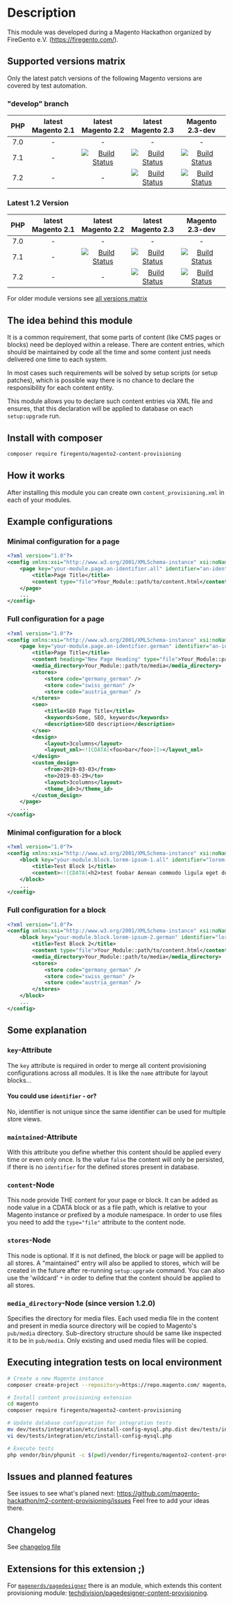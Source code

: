 # Description
This module was developed during a Magento Hackathon organized by FireGento e.V. (https://firegento.com/).

## Supported versions matrix

Only the latest patch versions of the following Magento versions are covered by test automation.

### "develop" branch
| PHP   | latest Magento 2.1     | latest Magento 2.2                                                                                                                                                                                         | latest Magento 2.3                                                                                                                                                                                        | Magento 2.3-dev                                                                                                                                                                                    |
|:---:  |:---:            |:---:                                                                                                                                                                                                  |:---:                                                                                                                                                                                                 |:---:                                                                                                                                                                                             |
| 7.0   | -               | -                                                                                                                                                                                                     | -                                                                                                                                                                                                  | -                                                                                                                                                                                                  |
| 7.1   | -               | [![Build Status](https://travis-matrix-badges.herokuapp.com/repos/magento-hackathon/m2-content-provisioning/branches/develop/1)](https://travis-ci.org/magento-hackathon/m2-content-provisioning)    | [![Build Status](https://travis-matrix-badges.herokuapp.com/repos/magento-hackathon/m2-content-provisioning/branches/develop/2)](https://travis-ci.org/magento-hackathon/m2-content-provisioning) | [![Build Status](https://travis-matrix-badges.herokuapp.com/repos/magento-hackathon/m2-content-provisioning/branches/develop/3)](https://travis-ci.org/magento-hackathon/m2-content-provisioning)     |
| 7.2   | -               | -                                                                                                                                                                                                     | [![Build Status](https://travis-matrix-badges.herokuapp.com/repos/magento-hackathon/m2-content-provisioning/branches/develop/4)](https://travis-ci.org/magento-hackathon/m2-content-provisioning) | [![Build Status](https://travis-matrix-badges.herokuapp.com/repos/magento-hackathon/m2-content-provisioning/branches/develop/5)](https://travis-ci.org/magento-hackathon/m2-content-provisioning)   |

### Latest 1.2 Version
| PHP   | latest Magento 2.1     | latest Magento 2.2                                                                                                                                                                                         | latest Magento 2.3                                                                                                                                                                                        | Magento 2.3-dev                                                                                                                                                                                    |
|:---:  |:---:            |:---:                                                                                                                                                                                                  |:---:                                                                                                                                                                                                 |:---:                                                                                                                                                                                             |
| 7.0   | -               | -                                                                                                                                                                                                     | -                                                                                                                                                                                                  | -                                                                                                                                                                                                  |
| 7.1   | -               | [![Build Status](https://travis-matrix-badges.herokuapp.com/repos/magento-hackathon/m2-content-provisioning/branches/1.2/1)](https://travis-ci.org/magento-hackathon/m2-content-provisioning)         | [![Build Status](https://travis-matrix-badges.herokuapp.com/repos/magento-hackathon/m2-content-provisioning/branches/1.2/2)](https://travis-ci.org/magento-hackathon/m2-content-provisioning)      | [![Build Status](https://travis-matrix-badges.herokuapp.com/repos/magento-hackathon/m2-content-provisioning/branches/1.2/3)](https://travis-ci.org/magento-hackathon/m2-content-provisioning)      |
| 7.2   | -               | -                                                                                                                                                                                                     | [![Build Status](https://travis-matrix-badges.herokuapp.com/repos/magento-hackathon/m2-content-provisioning/branches/1.2/4)](https://travis-ci.org/magento-hackathon/m2-content-provisioning)      | [![Build Status](https://travis-matrix-badges.herokuapp.com/repos/magento-hackathon/m2-content-provisioning/branches/1.2/5)](https://travis-ci.org/magento-hackathon/m2-content-provisioning)      |

For older module versions see [all versions matrix](all-versions.md)

## The idea behind this module
It is a common requirement, that some parts of content (like CMS pages or blocks) need be deployed within
a release. There are content entries, which should be maintained by code all the time and some content just needs
delivered one time to each system.

In most cases such requirements will be solved by setup scripts (or setup patches), which is possible way there is
no chance to declare the responsibility for each content entity.

This module allows you to declare such content entries via XML file and ensures, that this declaration will be applied
to database on each `setup:upgrade` run.

## Install with composer
```bash
composer require firegento/magento2-content-provisioning
```

## How it works
After installing this module you can create own `content_provisioning.xml` in each of your modules. 

## Example configurations

### Minimal configuration for a page
```xml
<?xml version="1.0"?>
<config xmlns:xsi="http://www.w3.org/2001/XMLSchema-instance" xsi:noNamespaceSchemaLocation="urn:magento:module:Firegento/ContentProvisioning/etc/content_provisioning.xsd">
    <page key="your-module.page.an-identifier.all" identifier="an-identifier" maintained="true" active="true">
        <title>Page Title</title>
        <content type="file">Your_Module::path/to/content.html</content>
    </page>
    ...
</config>
```

### Full configuration for a page
```xml
<?xml version="1.0"?>
<config xmlns:xsi="http://www.w3.org/2001/XMLSchema-instance" xsi:noNamespaceSchemaLocation="urn:magento:module:Firegento/ContentProvisioning/etc/content_provisioning.xsd">
    <page key="your-module.page.an-identifier.german" identifier="an-identifier" maintained="true" active="true">
        <title>Page Title</title>
        <content heading="New Page Heading" type="file">Your_Module::path/to/content.html</content>
        <media_directory>Your_Module::path/to/media</media_directory>
        <stores>
            <store code="germany_german" />
            <store code="swiss_german" />
            <store code="austria_german" />
        </stores>
        <seo>
            <title>SEO Page Title</title>
            <keywords>Some, SEO, keywords</keywords>
            <description>SEO description</description>
        </seo>
        <design>
            <layout>3columns</layout>
            <layout_xml><![CDATA[<foo>bar</foo>]]></layout_xml>
        </design>
        <custom_design>
            <from>2019-03-03</from>
            <to>2019-03-29</to>
            <layout>3columns</layout>
            <theme_id>3</theme_id>
        </custom_design>
    </page>
    ...
</config>
```

### Minimal configuration for a block
```xml
<?xml version="1.0"?>
<config xmlns:xsi="http://www.w3.org/2001/XMLSchema-instance" xsi:noNamespaceSchemaLocation="urn:magento:module:Firegento/ContentProvisioning/etc/content_provisioning.xsd">
    <block key="your-module.block.lorem-ipsum-1.all" identifier="lorem-ipsum-1" maintained="true" active="true">
        <title>Test Block 1</title>
        <content><![CDATA[<h2>test foobar Aenean commodo ligula eget dolor aenean massa</h2>]]></content>
    </block>
    ...
</config>
```

### Full configuration for a block
```xml
<?xml version="1.0"?>
<config xmlns:xsi="http://www.w3.org/2001/XMLSchema-instance" xsi:noNamespaceSchemaLocation="urn:magento:module:Firegento/ContentProvisioning/etc/content_provisioning.xsd">
    <block key="your-module.block.lorem-ipsum-2.german" identifier="lorem-ipsum-2" maintained="false" active="true">
        <title>Test Block 2</title>
        <content type="file">Your_Module::path/to/content.html</content>
        <media_directory>Your_Module::path/to/media</media_directory>
        <stores>
            <store code="germany_german" />
            <store code="swiss_german" />
            <store code="austria_german" />
        </stores>
    </block>
    ...
</config>
```

## Some explanation

### `key`-Attribute
The `key` attribute is required in order to merge all content provisioning configurations across all modules.
It is like the `name` attribute for layout blocks...

#### You could use `identifier` - or?
No, identifier is not unique since the same identifier can be used for multiple store views. 

### `maintained`-Attribute
With this attribute you define whether this content should be applied every time or even only once. Is the value
`false` the content will only be persisted, if there is no `identifier` for the defined stores present in database.

### `content`-Node
This node provide THE content for your page or block. It can be added as node value in a CDATA block or as a
file path, which is relative to your Magento instance or prefixed by a module namespace. In order to use files
you need to add the `type="file"` attribute to the content node.

### `stores`-Node
This node is optional. If it is not defined, the block or page will be applied to all stores. A "maintained" entry
will also be applied to stores, which will be created in the future after re-running `setup:upgrade` command.
You can also use the 'wildcard' `*` in order to define that the content should be applied to all stores.

### `media_directory`-Node (since version 1.2.0)
Specifies the directory for media files. Each used media file in the content and present in media source directory
will be copied to Magento's `pub/media` directory. Sub-directory structure should be same like inspected it to be
in `pub/media`. Only existing and used media files will be copied. 

## Executing integration tests on local environment
```bash
# Create a new Magento instance
composer create-project --repository=https://repo.magento.com/ magento/project-community-edition magento

# Install content provisioning extension
cd magento 
composer require firegento/magento2-content-provisioning

# Update database configuration for integration tests
mv dev/tests/integration/etc/install-config-mysql.php.dist dev/tests/integration/etc/install-config-mysql.php
vi dev/tests/integration/etc/install-config-mysql.php

# Execute tests
php vendor/bin/phpunit -c $(pwd)/vendor/firegento/magento2-content-provisioning/Test/Integration/phpunit.xml
```

## Issues and planned features
See issues to see what's planed next: https://github.com/magento-hackathon/m2-content-provisioning/issues
Feel free to add your ideas there.

## Changelog
See [changelog file](CHANGELOG.md)
 
## Extensions for this extension ;)
For [`magenerds/pagedesigner`](https://github.com/Magenerds/PageDesigner) there is an module, which extends this content 
provisioning module: [techdivision/pagedesigner-content-provisioning](https://github.com/techdivision/pagedesigner-content-provisioning).

